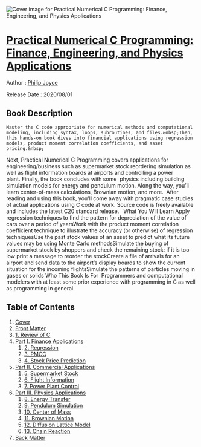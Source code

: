 ![Cover image for Practical Numerical C Programming: Finance, Engineering, and Physics Applications](https://imgdetail.ebookreading.net/cover/cover/20200920/EB9781484261286.jpg)

[Practical Numerical C Programming: Finance, Engineering, and Physics Applications](https://ebookreading.net/view/book/Practical+Numerical+C+Programming%3A+Finance%2C+Engineering%2C+and+Physics+Applications-EB9781484261286_1.html "Practical Numerical C Programming: Finance, Engineering, and Physics Applications")
====================================================================================================================

Author : [Philip Joyce](https://ebookreading.net/search/author/Philip+Joyce)

Release Date : 2020/08/01

Book Description
-----------------


    
    Master the C code appropriate for numerical methods and computational modeling, including syntax, loops, subroutines, and files.&nbsp;Then, this hands-on book dives into financial applications using regression models, product moment correlation coefficients, and asset pricing.&nbsp;
Next, Practical Numerical C Programming covers applications for engineering/business such as supermarket stock reordering simulation as well as flight information boards at airports and controlling a power plant.&nbsp;Finally, the book concludes with some&nbsp; physics including building simulation models for energy and pendulum motion.&nbsp;Along the way, you’ll learn center-of-mass calculations, Brownian motion, and more.&nbsp;
After reading and using this book, you'll come away with pragmatic case studies of actual applications using C code at work.&nbsp;Source code is freely available and includes the latest C20 standard release.&nbsp;&nbsp;
What You Will Learn
Apply regression techniques      to find the pattern for depreciation of the value of cars over a period of      yearsWork with the product moment      correlation coefficient technique to illustrate the accuracy (or      otherwise) of regression techniquesUse the past stock values of      an asset to predict what its future values may be using Monte Carlo      methodsSimulate the buying of supermarket      stock by shoppers and check the remaining stock: if it is too low print a      message to reorder the stockCreate a file of arrivals      for an airport and&nbsp;send data to the airport’s display boards to show      the current situation for the incoming flightsSimulate the patterns of      particles moving in gases or solids&nbsp;Who This Book Is For&nbsp;
Programmers and computational modelers with at least some prior experience with programming in C as well as programming in general.
&nbsp;

  

Table of Contents
-----------------

1. [Cover](https://ebookreading.net/view/book/Practical+Numerical+C+Programming%3A+Finance%2C+Engineering%2C+and+Physics+Applications-EB9781484261286_1.html)
1. [Front Matter](https://ebookreading.net/view/book/Practical+Numerical+C+Programming%3A+Finance%2C+Engineering%2C+and+Physics+Applications-EB9781484261286_2.html)
1. [1.&nbsp;Review of C](https://ebookreading.net/view/book/Practical+Numerical+C+Programming%3A+Finance%2C+Engineering%2C+and+Physics+Applications-EB9781484261286_3.html)
1. [Part I. Finance Applications](https://ebookreading.net/view/book/Practical+Numerical+C+Programming%3A+Finance%2C+Engineering%2C+and+Physics+Applications-EB9781484261286_4.html)
    1. [2.&nbsp;Regression](https://ebookreading.net/view/book/Practical+Numerical+C+Programming%3A+Finance%2C+Engineering%2C+and+Physics+Applications-EB9781484261286_5.html)
    1. [3.&nbsp;PMCC](https://ebookreading.net/view/book/Practical+Numerical+C+Programming%3A+Finance%2C+Engineering%2C+and+Physics+Applications-EB9781484261286_6.html)
    1. [4.&nbsp;Stock Price Prediction](https://ebookreading.net/view/book/Practical+Numerical+C+Programming%3A+Finance%2C+Engineering%2C+and+Physics+Applications-EB9781484261286_7.html)
1. [Part II. Commercial Applications](https://ebookreading.net/view/book/Practical+Numerical+C+Programming%3A+Finance%2C+Engineering%2C+and+Physics+Applications-EB9781484261286_8.html)
    1. [5.&nbsp;Supermarket Stock](https://ebookreading.net/view/book/Practical+Numerical+C+Programming%3A+Finance%2C+Engineering%2C+and+Physics+Applications-EB9781484261286_9.html)
    1. [6.&nbsp;Flight Information](https://ebookreading.net/view/book/Practical+Numerical+C+Programming%3A+Finance%2C+Engineering%2C+and+Physics+Applications-EB9781484261286_10.html)
    1. [7.&nbsp;Power Plant Control](https://ebookreading.net/view/book/Practical+Numerical+C+Programming%3A+Finance%2C+Engineering%2C+and+Physics+Applications-EB9781484261286_11.html)
1. [Part III. Physics Applications](https://ebookreading.net/view/book/Practical+Numerical+C+Programming%3A+Finance%2C+Engineering%2C+and+Physics+Applications-EB9781484261286_12.html)
    1. [8.&nbsp;Energy Transfer](https://ebookreading.net/view/book/Practical+Numerical+C+Programming%3A+Finance%2C+Engineering%2C+and+Physics+Applications-EB9781484261286_13.html)
    1. [9.&nbsp;Pendulum Simulation](https://ebookreading.net/view/book/Practical+Numerical+C+Programming%3A+Finance%2C+Engineering%2C+and+Physics+Applications-EB9781484261286_14.html)
    1. [10.&nbsp;Center of Mass](https://ebookreading.net/view/book/Practical+Numerical+C+Programming%3A+Finance%2C+Engineering%2C+and+Physics+Applications-EB9781484261286_15.html)
    1. [11.&nbsp;Brownian Motion](https://ebookreading.net/view/book/Practical+Numerical+C+Programming%3A+Finance%2C+Engineering%2C+and+Physics+Applications-EB9781484261286_16.html)
    1. [12.&nbsp;Diffusion Lattice Model](https://ebookreading.net/view/book/Practical+Numerical+C+Programming%3A+Finance%2C+Engineering%2C+and+Physics+Applications-EB9781484261286_17.html)
    1. [13.&nbsp;Chain Reaction](https://ebookreading.net/view/book/Practical+Numerical+C+Programming%3A+Finance%2C+Engineering%2C+and+Physics+Applications-EB9781484261286_18.html)
1. [Back Matter](https://ebookreading.net/view/book/Practical+Numerical+C+Programming%3A+Finance%2C+Engineering%2C+and+Physics+Applications-EB9781484261286_19.html)
